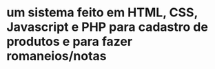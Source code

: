 # um sistema feito em HTML, CSS, Javascript e PHP para cadastro de produtos e para fazer romaneios/notas
